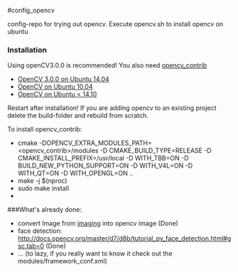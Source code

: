 #config_opencv

config-repo for trying out opencv. Execute opencv.sh to install opencv on ubuntu

### Installation

Using openCV3.0.0 is recommended! You also need [opencv_contrib](https://github.com/Itseez/opencv_contrib)
* [OpenCV 3.0.0 on Ubuntu 14.04](http://rodrigoberriel.com/2014/10/installing-opencv-3-0-0-on-ubuntu-14-04/)
* [OpenCV on Ubuntu 10.04](http://docs.opencv.org/doc/tutorials/introduction/linux_install/linux_install.html)
* [OpenCV on Ubuntu < 14.10](https://help.ubuntu.com/community/OpenCV)


Restart after installation!
If you are adding opencv to an existing project delete the build-folder and rebuild from scratch.

To install opencv_contrib:
* cmake -DOPENCV_EXTRA_MODULES_PATH=<opencv_contrib>/modules -D CMAKE_BUILD_TYPE=RELEASE -D CMAKE_INSTALL_PREFIX=/usr/local -D WITH_TBB=ON -D BUILD_NEW_PYTHON_SUPPORT=ON -D WITH_V4L=ON -D WITH_QT=ON -D WITH_OPENGL=ON ..
* make -j $(nproc)
* sudo make install
* 
###What's already done:
 * convert Image from [imaging](github.com/lms-org/imaging) into opencv image (Done)
 * face detection: http://docs.opencv.org/master/d7/d8b/tutorial_py_face_detection.html#gsc.tab=0 (Done)
 * ... (to lazy, if you really want to know it check out the modules/framework_conf.xml)
